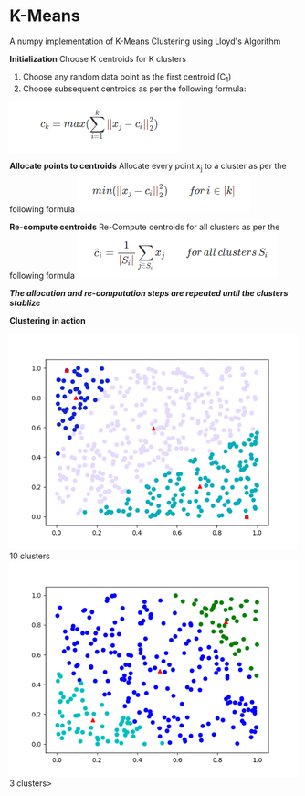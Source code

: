 # K-Means
A numpy implementation of K-Means Clustering using Lloyd's Algorithm

**Initialization**
Choose K centroids for K clusters
1. Choose any random data point as the first centroid (C<sub>1</sub>)
2. Choose subsequent centroids as per the following formula:
<img align="center" src=equation1.png>

**Allocate points to centroids**
Allocate every point x<sub>j</sub> to a cluster as per the following formula
![](equation2.png)

**Re-compute centroids**
Re-Compute centroids for all clusters as per the following formula
![](equation3.png)

***The allocation and re-computation steps are repeated until the clusters stablize***


**Clustering in action**

![](10ClassAnimation.gif)
10 clusters
![](3ClassAnimation.gif)
3 clusters>